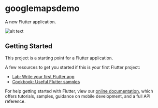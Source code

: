 # googlemapsdemo

A new Flutter application.


![alt text](https://images.pexels.com/photos/415693/pexels-photo-415693.jpeg?auto=compress&cs=tinysrgb&dpr=2&h=650&w=940)

## Getting Started

This project is a starting point for a Flutter application.

A few resources to get you started if this is your first Flutter project:

- [Lab: Write your first Flutter app](https://flutter.dev/docs/get-started/codelab)
- [Cookbook: Useful Flutter samples](https://flutter.dev/docs/cookbook)

For help getting started with Flutter, view our
[online documentation](https://flutter.dev/docs), which offers tutorials,
samples, guidance on mobile development, and a full API reference.
